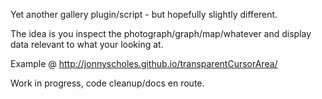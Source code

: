 Yet another gallery plugin/script - but hopefully slightly different.

The idea is you inspect the photograph/graph/map/whatever and display data relevant to what your looking at. 

Example @ http://jonnyscholes.github.io/transparentCursorArea/

Work in progress, code cleanup/docs en route.
